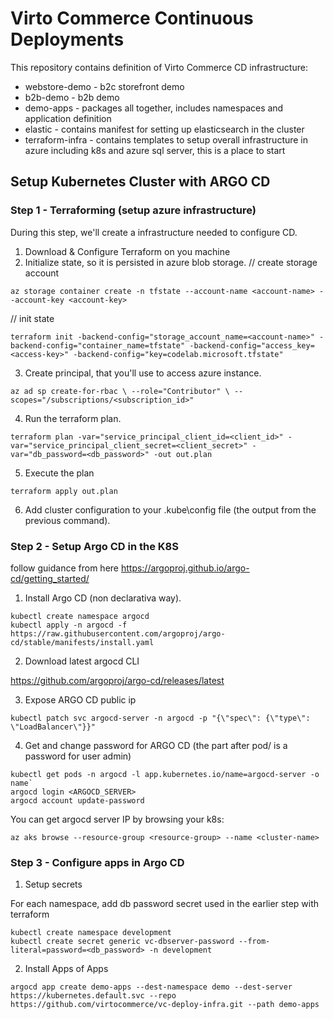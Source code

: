 # Virto Commerce Continuous Deployments

This repository contains definition of Virto Commerce CD infrastructure:

- webstore-demo - b2c storefront demo
- b2b-demo - b2b demo
- demo-apps - packages all together, includes namespaces and application definition
- elastic - contains manifest for setting up elasticsearch in the cluster
- terraform-infra - contains templates to setup overall infrastructure in azure including k8s and azure sql server, this is a place to start

## Setup Kubernetes Cluster with ARGO CD

### Step 1 - Terraforming (setup azure infrastructure)
During this step, we'll create a infrastructure needed to configure CD.

1. Download & Configure Terraform on you machine
2. Initialize state, so it is persisted in azure blob storage.
// create storage account
```
az storage container create -n tfstate --account-name <account-name> --account-key <account-key>
```

// init state
```
terraform init -backend-config="storage_account_name=<account-name>" -backend-config="container_name=tfstate" -backend-config="access_key=<access-key>" -backend-config="key=codelab.microsoft.tfstate"
```

3. Create principal, that you'll use to access azure instance.
```
az ad sp create-for-rbac \ --role="Contributor" \ --scopes="/subscriptions/<subscription_id>"
```
4. Run the terraform plan.
```
terraform plan -var="service_principal_client_id=<client_id>" -var="service_principal_client_secret=<client_secret>" -var="db_password=<db_password>" -out out.plan
```
5. Execute the plan
```
terraform apply out.plan
```
6. Add cluster configuration to your .kube\config file (the output from the previous command).

### Step 2 - Setup Argo CD in the K8S
follow guidance from here https://argoproj.github.io/argo-cd/getting_started/

1. Install Argo CD (non declarativa way).
```
kubectl create namespace argocd
kubectl apply -n argocd -f https://raw.githubusercontent.com/argoproj/argo-cd/stable/manifests/install.yaml
```

2. Download latest argocd CLI

https://github.com/argoproj/argo-cd/releases/latest

3. Expose ARGO CD public ip
```
kubectl patch svc argocd-server -n argocd -p "{\"spec\": {\"type\": \"LoadBalancer\"}}"
```

4. Get and change password for ARGO CD (the part after pod/ is a password for user admin)
```
kubectl get pods -n argocd -l app.kubernetes.io/name=argocd-server -o name`
argocd login <ARGOCD_SERVER>
argocd account update-password
```

You can get argocd server IP by browsing your k8s:
```
az aks browse --resource-group <resource-group> --name <cluster-name>
```

### Step 3 - Configure apps in Argo CD

1. Setup secrets

For each namespace, add db password secret used in the earlier step with terraform
```
kubectl create namespace development
kubectl create secret generic vc-dbserver-password --from-literal=password=<db_password> -n development
```

2. Install Apps of Apps
```
argocd app create demo-apps --dest-namespace demo --dest-server https://kubernetes.default.svc --repo https://github.com/virtocommerce/vc-deploy-infra.git --path demo-apps
```
